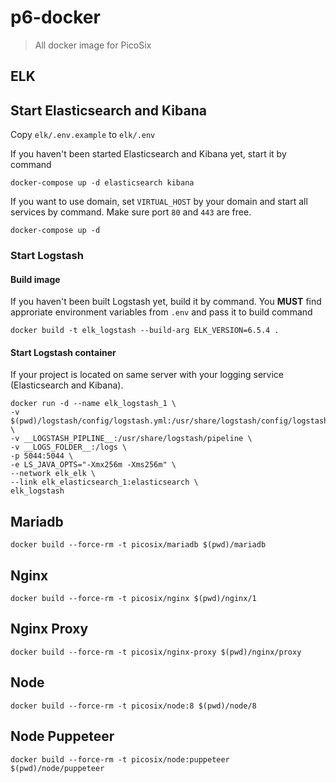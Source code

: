 # p6-docker

> All docker image for PicoSix

## ELK

## Start Elasticsearch and Kibana

Copy `elk/.env.example` to `elk/.env`

If you haven't been started Elasticsearch and Kibana yet, start it by command

```shell
docker-compose up -d elasticsearch kibana
```

If you want to use domain, set `VIRTUAL_HOST` by your domain and start all services by command. Make sure port `80` and `443` are free.

```shell
docker-compose up -d
```

### Start Logstash

#### Build image

If you haven't been built Logstash yet, build it by command. You **MUST** find approriate environment variables from `.env` and pass it to build command

```shell
docker build -t elk_logstash --build-arg ELK_VERSION=6.5.4 .
```

#### Start Logstash container

If your project is located on same server with your logging service (Elasticsearch and Kibana).

```shell
docker run -d --name elk_logstash_1 \
-v $(pwd)/logstash/config/logstash.yml:/usr/share/logstash/config/logstash.yml \
-v __LOGSTASH_PIPLINE__:/usr/share/logstash/pipeline \
-v __LOGS_FOLDER__:/logs \
-p 5044:5044 \
-e LS_JAVA_OPTS="-Xmx256m -Xms256m" \
--network elk_elk \
--link elk_elasticsearch_1:elasticsearch \
elk_logstash
```

## Mariadb

```shell
docker build --force-rm -t picosix/mariadb $(pwd)/mariadb
```

## Nginx

```shell
docker build --force-rm -t picosix/nginx $(pwd)/nginx/1
```

## Nginx Proxy

```shell
docker build --force-rm -t picosix/nginx-proxy $(pwd)/nginx/proxy
```

## Node

```shell
docker build --force-rm -t picosix/node:8 $(pwd)/node/8
```

## Node Puppeteer

```shell
docker build --force-rm -t picosix/node:puppeteer $(pwd)/node/puppeteer
```
